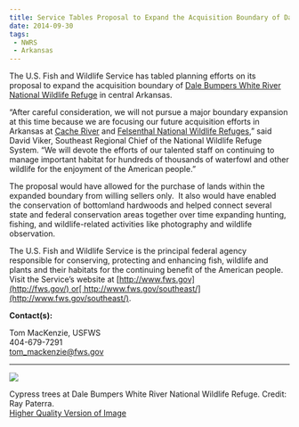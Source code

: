 ```yaml
---
title: Service Tables Proposal to Expand the Acquisition Boundary of Dale Bumpers White River National Wildlife Refuge
date: 2014-09-30
tags:
 - NWRS
 - Arkansas
---
```


The U.S. Fish and Wildlife Service has tabled planning efforts on its proposal to expand the acquisition boundary of [Dale Bumpers White River National Wildlife Refuge](http://www.fws.gov/refuge/white_river/) in central Arkansas. 

“After careful consideration, we will not pursue a major boundary expansion at this time because we are focusing our future acquisition efforts in Arkansas at [Cache River](http://www.fws.gov/cacheriver/) and [Felsenthal National Wildlife Refuges](http://www.fws.gov/refuge/felsenthal/),” said David Viker, Southeast Regional Chief of the National Wildlife Refuge System. “We will devote the efforts of our talented staff on continuing to manage important habitat for hundreds of thousands of waterfowl and other wildlife for the enjoyment of the American people.”

The proposal would have allowed for the purchase of lands within the expanded boundary from willing sellers only.  It also would have enabled the conservation of bottomland hardwoods and helped connect several state and federal conservation areas together over time expanding hunting, fishing, and wildlife-related activities like photography and wildlife observation.

The U.S. Fish and Wildlife Service is the principal federal agency responsible for conserving, protecting and enhancing fish, wildlife and plants and their habitats for the continuing benefit of the American people. Visit the Service’s website at [http://www.fws.gov](http://fws.gov/) or[ http://www.fws.gov/southeast/](http://www.fws.gov/southeast/).

**Contact(s):**  

Tom MacKenzie, USFWS  
404-679-7291  
[tom_mackenzie@fws.gov](mailto:tom_mackenzie@fws.gov)

* * *

![](images/newsUploads/newsThumbs/newsImageThumbC76063C8-C062-4FDC-D47FC12608AD3FCB.jpg)

Cypress trees at Dale Bumpers White River National Wildlife Refuge. Credit: Ray Paterra.  
[Higher Quality Version of Image](https://www.flickr.com/photos/41464593@N02/13925331295/in/photolist-ndwXQT-9NUohB-9nvEwP-9NUowT-9NXdd5-9NXdjU-9NUoB8-9nymnC-9nviWg-9nvjAt-9nymbA-9nviKH-buzGRX-9JWuJc-9JZjm5-9JZjoy-nfEYYH-9JZhHs-hGDVCp-mGD8qb-hGAAeP-dfQDAn-9JZhQs-9rXady-nbMGjw-ndSqNS-nbMFYb-ndQbGa-nhHC8P-nfF5nP-nfEVfb-nfERo3-nhHyj6-nfF1NW-nhHAVt-nhHvpt-nfEPcu-nhHtRP-nhHsgz-ndx45a-nhHFTz-hJkAKu-dki6J1)
